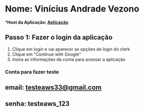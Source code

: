 # Nome: Vinícius Andrade Vezono 

***Host da Aplicação: [Aplicação](http://greensphere-aws.s3-website.us-east-2.amazonaws.com)**

## Passo 1: Fazer o login da aplicação 
1. Clique em login e vai aparecer as opções de login do clerk 
2. Clique em "Continue with Google"
3. Insira as informações da conta para acessar a aplicação

### Conta para fazer teste
## email: testeaws33@gmail.com
## senha: testeaws_123